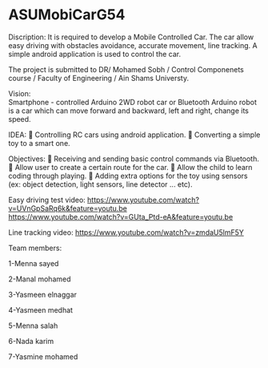 # ASUMobiCarG54

Discription:
It is required to develop a Mobile Controlled Car. The car allow easy driving with obstacles avoidance, accurate movement, line tracking. A simple android application is used to control the car.

The project is submitted to DR/ Mohamed Sobh / Control Componenets course / Faculty of Engineering / Ain Shams Universty.

Vision:  
Smartphone - controlled Arduino 2WD robot car or Bluetooth Arduino robot is a car which can move forward and backward, left and right, change its speed.

IDEA:
	Controlling RC cars using android application. 
	Converting a simple toy to a smart one.

Objectives:
	Receiving and sending basic control commands via Bluetooth.
	Allow user to create a certain route for the car.
	Allow the child to learn coding through playing.
	Adding extra options for the toy using sensors (ex: object detection, light sensors, line detector ... etc).


Easy driving test video: https://www.youtube.com/watch?v=UVnGpSaRq6k&feature=youtu.be  
                         https://www.youtube.com/watch?v=GUta_Ptd-eA&feature=youtu.be

Line tracking video: https://www.youtube.com/watch?v=zmdaU5lmF5Y

Team members:

1-Menna sayed

2-Manal mohamed

3-Yasmeen elnaggar

4-Yasmeen medhat

5-Menna salah

6-Nada karim

7-Yasmine mohamed

